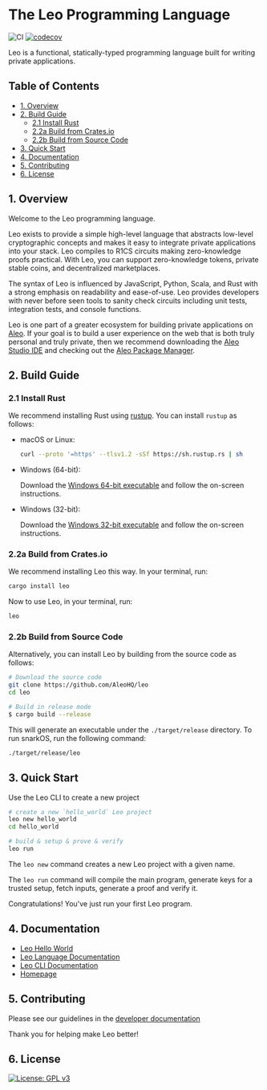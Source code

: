 # The Leo Programming Language

![CI](https://github.com/AleoHQ/leo/workflows/CI/badge.svg)
[![codecov](https://codecov.io/gh/AleoHQ/leo/branch/master/graph/badge.svg?token=S6MWO60SYL)](https://codecov.io/gh/AleoHQ/leo)

Leo is a functional, statically-typed programming language built for writing private applications.

## <a name='TableofContents'></a>Table of Contents

* [1. Overview](#1-overview)
* [2. Build Guide](#2-build-guide)
    * [2.1 Install Rust](#21-install-rust)
    * [2.2a Build from Crates.io](#22a-build-from-cratesio)
    * [2.2b Build from Source Code](#22b-build-from-source-code)
* [3. Quick Start](#3-quick-start)
* [4. Documentation](#4-documentation)
* [5. Contributing](#5-contributing)
* [6. License](#6-license)


## 1. Overview
Welcome to the Leo programming language.

Leo exists to provide a simple high-level language that abstracts low-level cryptographic concepts and makes it easy to 
integrate private applications into your stack. Leo compiles to R1CS circuits making zero-knowledge proofs practical. 
With Leo, you can support zero-knowledge tokens, private stable coins, and decentralized marketplaces.

The syntax of Leo is influenced by JavaScript, Python, Scala, and Rust with a strong emphasis on readability and ease-of-use.
Leo provides developers with never before seen tools to sanity check circuits including unit tests, integration tests, and console functions.

Leo is one part of a greater ecosystem for building private applications on [Aleo](https://aleo.org/). If your goal is to build a user experience
on the web that is both truly personal and truly private, then we recommend downloading the [Aleo Studio IDE](https://aleo.studio/)
and checking out the [Aleo Package Manager]().

## 2. Build Guide

### 2.1 Install Rust

We recommend installing Rust using [rustup](https://www.rustup.rs/). You can install `rustup` as follows:

- macOS or Linux:
  ```bash
  curl --proto '=https' --tlsv1.2 -sSf https://sh.rustup.rs | sh
  ```

- Windows (64-bit):  
  
  Download the [Windows 64-bit executable](https://win.rustup.rs/x86_64) and follow the on-screen instructions.

- Windows (32-bit):  
  
  Download the [Windows 32-bit executable](https://win.rustup.rs/i686) and follow the on-screen instructions.

### 2.2a Build from Crates.io

We recommend installing Leo this way. In your terminal, run:

```bash
cargo install leo
```

Now to use Leo, in your terminal, run:
```bash
leo
```
 
### 2.2b Build from Source Code

Alternatively, you can install Leo by building from the source code as follows:

```bash
# Download the source code
git clone https://github.com/AleoHQ/leo
cd leo

# Build in release mode
$ cargo build --release
```

This will generate an executable under the `./target/release` directory. To run snarkOS, run the following command:
```bash
./target/release/leo
```

## 3. Quick Start

Use the Leo CLI to create a new project

```bash
# create a new `hello_world` Leo project
leo new hello_world
cd hello_world

# build & setup & prove & verify
leo run
```

The `leo new` command creates a new Leo project with a given name.

The `leo run` command will compile the main program, generate keys for a trusted setup, fetch inputs, generate a proof and verify it.

Congratulations! You've just run your first Leo program.

## 4. Documentation

* [Leo Hello World](https://developer.aleo.org/developer/getting_started/hello_world)
* [Leo Language Documentation](https://developer.aleo.org/developer/language/layout)
* [Leo CLI Documentation](https://developer.aleo.org/developer/cli/new)
* [Homepage](https://developer.aleo.org/developer/getting_started/overview)

## 5. Contributing
 
Please see our guidelines in the [developer documentation](https://developer.aleo.org/developer/additional_material/contributing)

Thank you for helping make Leo better!

## 6. License 
[![License: GPL v3](https://img.shields.io/badge/License-GPLv3-blue.svg)](./LICENSE.md)